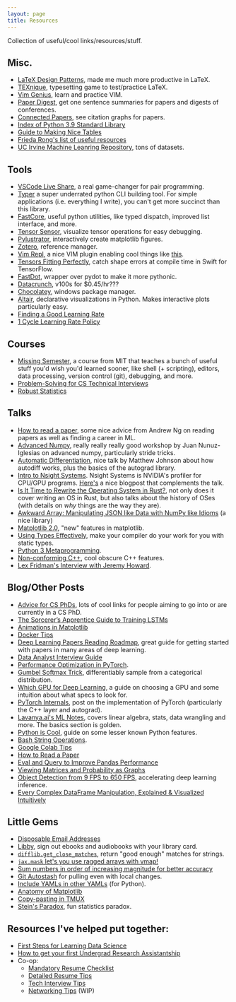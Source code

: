 ```yaml
---
layout: page
title: Resources
---
```


Collection of useful/cool links/resources/stuff.

## Misc.
- [LaTeX Design Patterns](https://www.gleave.me/post/latex-design-patterns/), made me much more productive in LaTeX.
- [TEXnique](https://texnique.xyz/), typesetting game to test/practice LaTeX.
- [Vim Genius](http://www.vimgenius.com/), learn and practice VIM.
- [Paper Digest](https://www.paperdigest.org/), get one sentence summaries for papers and digests of conferences.
- [Connected Papers](https://www.connectedpapers.com/), see citation graphs for papers.
- [Index of Python 3.9 Standard Library](https://gist.github.com/jph00/d5981f649a83a754946964cf22322cb2)
- [Guide to Making Nice Tables](https://people.inf.ethz.ch/markusp/teaching/guides/guide-tables.pdf)
- [Frieda Rong's list of useful resources](https://dynalist.io/d/kA2h39HOsn9w2UrPBtRmRUdO)
- [UC Irvine Machine Leanring Repository](https://archive.ics.uci.edu/ml/index.php), tons of datasets.

## Tools
- [VSCode Live Share](https://code.visualstudio.com/blogs/2017/11/15/live-share), a real game-changer for pair programming.
- [Typer](https://typer.tiangolo.com/) a super underrated python CLI building tool. For simple applications (i.e. everything I write), you can't get more succinct than this library.
- [FastCore](https://github.com/fastai/fastcore), useful python utilities, like typed dispatch, improved list interface, and more.
- [Tensor Sensor](https://explained.ai/tensor-sensor/index.html), visualize tensor operations for easy debugging.
- [Pylustrator](https://pylustrator.readthedocs.io/en/latest/), interactively create matplotlib figures.
- [Zotero](https://www.zotero.org/), reference manager.
- [Vim Repl](https://github.com/sillybun/vim-repl), a nice VIM plugin enabling cool things like [this](https://twitter.com/nicvadivelu/status/1226600113059045382).
- [Tensors Fitting Perfectly](https://github.com/google-research/swift-tfp), catch shape errors at compile time in Swift for TensorFlow.
- [FastDot](https://fastai.github.io/fastdot/), wrapper over pydot to make it more pythonic.
- [Datacrunch](https://course.fast.ai/start_datacrunch.html), v100s for $0.45/hr???
- [Chocolatey](https://chocolatey.org/docs/why), windows package manager.
- [Altair](https://altair-viz.github.io/gallery/index.html#interactive-charts), declarative visualizations in Python. Makes interactive plots particularly easy.
- [Finding a Good Learning Rate](https://sgugger.github.io/how-do-you-find-a-good-learning-rate.html)
- [1 Cycle Learning Rate Policy](https://sgugger.github.io/the-1cycle-policy.html#the-1cycle-policy)

## Courses
- [Missing Semester](https://missing.csail.mit.edu/), a course from MIT that teaches a bunch of useful stuff you'd wish you'd learned sooner, like shell (+ scripting), editors, data processing, version control (git), debugging, and more.
- [Problem-Solving for CS Technical Interviews](https://web.stanford.edu/class/cs9/)
- [Robust Statistics](https://youtu.be/txnftFoHHbo)

## Talks
- [How to read a paper](https://youtu.be/733m6qBH-jI), some nice advice from Andrew Ng on reading papers as well as finding a career in ML.
- [Advanced Numpy](https://youtu.be/cYugp9IN1-Q), really really really good workshop by Juan Nunuz-Iglesias on advanced numpy, particularly stride tricks.
- [Automatic Differentiation](http://videolectures.net/deeplearning2017_johnson_automatic_differentiation/), nice talk by Matthew Johnson about how autodiff works, plus the basics of the autograd library.
- [Intro to Nsight Systems](https://youtu.be/WA8C48FJi3c). Nsight Systems is NVIDIA's profiler for CPU/GPU programs.  [Here's](https://developer.nvidia.com/blog/nsight-systems-exposes-gpu-optimization/) a nice blogpost that complements the talk.
- [Is It Time to Rewrite the Operating System in Rust?](https://youtu.be/HgtRAbE1nBM), not only does it cover writing an OS in Rust, but also talks about the history of OSes (with details on _why_ things are the way they are).
- [Awkward Array: Manipulating JSON like Data with NumPy like Idioms](https://youtu.be/WlnUF3LRBj4) (a nice library)
- [Matplotlib 2.0](https://youtu.be/wwUIEflrTCk), "new" features in matplotlib.
- [Using Types Effectively](https://youtu.be/ojZbFIQSdl8), make your compiler do your work for you with static types.
- [Python 3 Metaprogramming](https://youtu.be/sPiWg5jSoZI).
- [Non-conforming C++](https://youtu.be/IAdLwUXRUvg), cool obscure C++ features.
- [Lex Fridman's Interview with Jeremy Howard](https://youtu.be/J6XcP4JOHmk).

## Blog/Other Posts
- [Advice for CS PhDs](https://phdadvice.carrd.co/), lots of cool links for people aiming to go into or are currently in a CS PhD.
- [The Sorcerer’s Apprentice Guide to Training LSTMs](https://www.niklasschmidinger.com/posts/2020-09-09-lstm-tricks/)
- [Animations in Matplotlib](https://www.kdnuggets.com/2019/05/animations-with-matplotlib.html)
- [Docker Tips](https://notes.hamel.dev/docs/docker/Docker-In-Action.html)
- [Deep Learning Papers Reading Roadmap](https://github.com/floodsung/Deep-Learning-Papers-Reading-Roadmap), great guide for getting started with papers in many areas of deep learning.
- [Data Analyst Interview Guide](https://www.notion.so/The-Data-Analyst-Interview-Guide-ede5f83551584950a040da9501dab248)
- [Performance Optimization in PyTorch](https://pytorch.org/tutorials/recipes/recipes/tuning_guide.html).
- [Gumbel Softmax Trick](https://anotherdatum.com/gumbel-gan.html), differentiably sample from a categorical distribution.
- [Which GPU for Deep Learning](https://timdettmers.com/2020/09/07/which-gpu-for-deep-learning/), a guide on choosing a GPU and some intuition about what specs to look for.
- [PyTorch Internals](http://blog.ezyang.com/2019/05/pytorch-internals/), post on the implementation of PyTorch (particularly the C++ layer and autograd).
- [Lavanya.ai's ML Notes](https://www.notion.so/lavanyaai/Lavanya-ai-d43ba856316e47ab98969ab4a613c629), covers linear algebra, stats, data wrangling and more. The basics section is golden.
- [Python is Cool](https://github.com/chiphuyen/python-is-cool), guide on some lesser known Python features.
- [Bash String Operations](https://wizardzines.com/comics/parameter-expansion/).
- [Google Colab Tips](https://amitness.com/2020/06/google-colaboratory-tips/)
- [How to Read a Paper](http://blizzard.cs.uwaterloo.ca/keshav/home/Papers/data/07/paper-reading.pdf)
- [Eval and Query to Improve Pandas Performance](https://jakevdp.github.io/PythonDataScienceHandbook/03.12-performance-eval-and-query.html)
- [Viewing Matrices and Probability as Graphs](https://www.math3ma.com/blog/matrices-probability-graphs)
- [Object Detection from 9 FPS to 650 FPS](https://paulbridger.com/posts/video_analytics_pipeline_tuning/), accelerating deep learning inference.
- [Every Complex DataFrame Manipulation, Explained & Visualized Intuitively](https://medium.com/analytics-vidhya/every-dataframe-manipulation-explained-visualized-intuitively-dbeea7a5529e)

## Little Gems
- [Disposable Email Addresses](http://guerrillamail.com/inbox)
- [Libby](https://libbyapp.com/welcome), sign out ebooks and audiobooks with your library card.
- [`difflib.get_close_matches`](https://twitter.com/pybites/status/1301956083930607617), return "good enough" matches for strings.
- [`jax.mask` let's you use ragged arrays with vmap!](https://twitter.com/remilouf/status/1306180863101743109?s=20)
- [Sum numbers in order of increasing magnitude for better accuracy](https://twitter.com/i/web/status/1302301255700627456)
- [Git Autostash](https://www.praqma.com/stories/git-autostash/) for pulling even with local changes.
- [Include YAMLs in other YAMLs](https://gist.github.com/joshbode/569627ced3076931b02f) (for Python).
- [Anatomy of Matplotlib](https://github.com/matplotlib/AnatomyOfMatplotlib)
- [Copy-pasting in TMUX](https://www.rushiagr.com/blog/2016/06/16/everything-you-need-to-know-about-tmux-copy-pasting-ubuntu/)
- [Stein's Paradox](https://twitter.com/i/web/status/1298274201682325509), fun statistics paradox.

## Resources I've helped put together:
- [First Steps for Learning Data Science](https://nicholasvadivelu.com/2020/08/30/learn-data-sci/)
- [How to get your first Undergrad Research Assistantship](https://nicholasvadivelu.com/2020/09/28/undergrad-research/)
- Co-op:
  - [Mandatory Resume Checklist](https://github.com/n2cholas/resume-checklist)
  - [Detailed Resume Tips](https://docs.google.com/document/d/1rIcPf0HxjhHT9nZPqRGgzvPDn1CoFBWDsfJ-jpbVQyw/edit?usp=sharing)
  - [Tech Interview Tips](https://docs.google.com/document/d/1digEGu1feM6hUmtX6Nas-_J_q-nI5ZjMMTnPHTGc1jA/edit?usp=sharing)
  - [Networking Tips](https://docs.google.com/document/d/1QtuCTKy-nFEoBr8fBwphpxIBYGKOoISjtl9GyDA66y8/edit?usp=sharing) (WIP)
